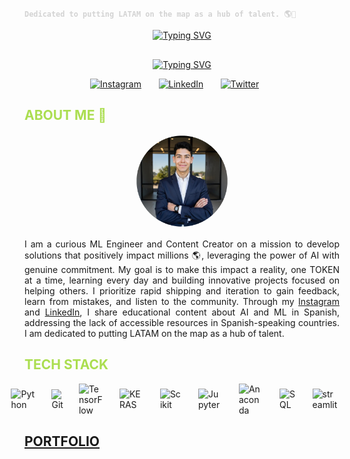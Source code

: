 <!-- Intro Section -->
<span style="color: #D3D3D3;">**`Dedicated to putting LATAM on the map as a hub of talent. 🌎🫡`**</span>

<p align="center">
  <!-- Name Section -->
  <a href="https://git.io/typing-svg"><img src="https://readme-typing-svg.demolab.com?font=Impact&duration=5001&pause=900&color=abde50&center=true&vCenter=true&repeat=false&width=300&lines=Tomas+Baron+Galvis" alt="Typing SVG" /></a>
</p>

<p align="center" style="margin-top: 30px;">
  <!-- Facts Section -->
  <a href="https://git.io/typing-svg"><img src="https://readme-typing-svg.demolab.com?font=Impact&duration=5001&pause=900&color=abde50&center=true&vCenter=true&width=300&lines=Data+Scientist+and+ML+Engineer+;Always+Striving+to+improve+daily+;Content+Creator+for+LATAM" alt="Typing SVG" /></a>
</p>

<!-- Social icons section -->
<p align="center">
  <a href="https://www.instagram.com/t0mas_baron_/"><img width="45px" alt="Instagram" title="Instagram" src="https://img.icons8.com/?size=100&id=0wr4dYtBFwHA&format=png&color=abde50"/></a>
  &#8287;&#8287;&#8287;&#8287;&#8287;
  <a href="https://www.linkedin.com/in/tomasbaron/" ><img width="48px" alt="LinkedIn" title="LinkedIn" src="https://img.icons8.com/?size=100&id=8808&format=png&color=abde50" /></a> 
  &#8287;&#8287;&#8287;&#8287;&#8287;
  <a href="https://x.com/tomas87937890" ><img width="45px" alt="Twitter" title="Twitter" src="https://img.icons8.com/?size=100&id=fJp7hepMryiw&format=png&color=abde50"/></a>
  &#8287;&#8287;&#8287;&#8287;&#8287;
</p>

<!-- About me section -->
<h2 style="color: #abde50;">ABOUT ME 👀</h2>
  <p align="center">
  <img src="me.png" alt="GOAT" style="max-width: 150px; height: 150px; border-radius: 50%; object-fit: cover;">
<p style="text-align: justify;">
  I am a curious ML Engineer and Content Creator on a mission to develop solutions that positively impact millions 🌎, leveraging the power of AI with genuine commitment. My goal is to make this impact a reality, one TOKEN at a time, learning every day and building innovative projects focused on helping others. I prioritize rapid shipping and iteration to gain feedback, learn from mistakes, and listen to the community. Through my <a href="https://www.instagram.com/t0mas_baron/">Instagram</a> and <a href="https://www.linkedin.com/in/tomasbaron/">LinkedIn</a>, I share educational content about AI and ML in Spanish, addressing the lack of accessible resources in Spanish-speaking countries. I am dedicated to putting LATAM on the map as a hub of talent.
</p>
<p align="center">
    <h2 style="color: #abde50;">TECH STACK</h2>
  <!-- Tech Stack Section --> 
  <div style="display: flex; flex-wrap: nowrap; align-items: center; justify-content: center;">
    <img alt="Python" width="40px" style="padding-right:25px;" src="https://cdn.jsdelivr.net/gh/devicons/devicon@latest/icons/python/python-original.svg" />
    <img alt="Git" width="40px" style="padding-right:25px;" src="https://cdn.jsdelivr.net/gh/devicons/devicon@latest/icons/git/git-original.svg" />
    <img alt="TensorFlow" width="40px" style="padding-right:25px;" src="https://cdn.jsdelivr.net/gh/devicons/devicon@latest/icons/tensorflow/tensorflow-original.svg" /> 
    <img alt="KERAS" width="40px" style="padding-right:25px;" src="https://cdn.jsdelivr.net/gh/devicons/devicon@latest/icons/keras/keras-original.svg" /> 
    <img alt="Scikit" width="40px" style="padding-right:25px;" src="https://cdn.jsdelivr.net/gh/devicons/devicon@latest/icons/scikitlearn/scikitlearn-original.svg" />
    <img alt="Jupyter" width="40px" style="padding-right:25px;" src="https://cdn.jsdelivr.net/gh/devicons/devicon@latest/icons/jupyter/jupyter-original-wordmark.svg" /> 
    <img alt="Anaconda" width="40px" style="padding-right:25px;" src="https://cdn.jsdelivr.net/gh/devicons/devicon@latest/icons/anaconda/anaconda-original.svg" /> 
    <img alt="SQL" width="40px" style="padding-right:25px;" src="https://cdn.jsdelivr.net/gh/devicons/devicon@latest/icons/azuresqldatabase/azuresqldatabase-original.svg" />  
    <img alt="streamlit" width="40px" style="padding-right:25px;" src="https://cdn.jsdelivr.net/gh/devicons/devicon@latest/icons/streamlit/streamlit-original.svg" />
  </div>

<h2 style="color: #abde50;"><a href="https://tomasbaron.my.canva.site/portfolio">PORTFOLIO</a></h2>
